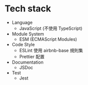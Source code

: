 # Tech stack
- Language 
  - JavaScript (不使用 TypeScript)
- Module System
  - ESM (ECMAScript Modules)
- Code Style
  - ESLint 使用 airbnb-base 規則集
  - Prettier 配置
- Documentation
  - JSDoc
- Test
  - Jest
